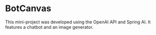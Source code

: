 # BotCanvas

This mini-project was developed using the OpenAI API and Spring AI. It features a chatbot and an image generator.
